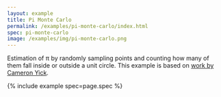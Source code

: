 ```yaml
---
layout: example
title: Pi Monte Carlo
permalink: /examples/pi-monte-carlo/index.html
spec: pi-monte-carlo
image: /examples/img/pi-monte-carlo.png
---
```


Estimation of &pi; by randomly sampling points and counting how many of them fall inside or outside a unit circle. This example is based on [work by Cameron Yick](https://beta.observablehq.com/@hydrosquall/monte-carlo-pi-approximation-explorable-explanation-in-ve).

{% include example spec=page.spec %}

